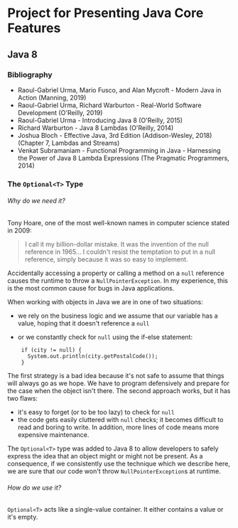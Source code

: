 # Project for Presenting Java Core Features

## Java 8

### Bibliography

- Raoul-Gabriel Urma, Mario Fusco, and Alan Mycroft - Modern Java in Action (Manning, 2019)
- Raoul-Gabriel Urma, Richard Warburton - Real-World Software Development (O'Reilly, 2019)
- Raoul-Gabriel Urma - Introducing Java 8 (O'Reilly, 2015)
- Richard Warburton - Java 8 Lambdas (O'Reilly, 2014)
- Joshua Bloch - Effective Java, 3rd Edition (Addison-Wesley, 2018) (Chapter 7, Lambdas and Streams)
- Venkat Subramaniam - Functional Programming in Java - Harnessing the Power of Java 8 Lambda Expressions (The Pragmatic Programmers, 2014)

### The `Optional<T>` Type

###### Why do we need it?

Tony Hoare, one of the most well-known names in computer science stated in 2009:

>I call it my billion-dollar mistake. It was the invention of the null reference in 1965...
>I couldn't resist the temptation to put in a null reference, simply because it was so easy
>to implement.

Accidentally accessing a property or calling a method on a `null` reference causes the runtime to throw a `NullPointerException`.
In my experience, this is the most common cause for bugs in Java applications.

When working with objects in Java we are in one of two situations:
- we rely on the business logic and we assume that our variable has a value, hoping that it doesn't reference a `null`
- or we constantly check for `null` using the if-else statement:

       if (city != null) {
         System.out.println(city.getPostalCode());
       }

The first strategy is a bad idea because it's not safe to assume that things will always go as we hope. We have to program defensively and prepare for the case when the object isn't there.
The second approach works, but it has two flaws:
- it's easy to forget (or to be too lazy) to check for `null`
- the code gets easily cluttered with `null` checks; it becomes difficult to read and boring to write. In addition, more lines of code means more expensive maintenance.

The `Optional<T>` type was added to Java 8 to allow developers to safely express the idea that an object might or might not be present.
As a consequence, if we consistently use the technique which we describe here, we are sure that our code won't throw `NullPointerException`s at runtime.

###### How do we use it?

`Optional<T>` acts like a single-value container. It either contains a value or it's empty.
